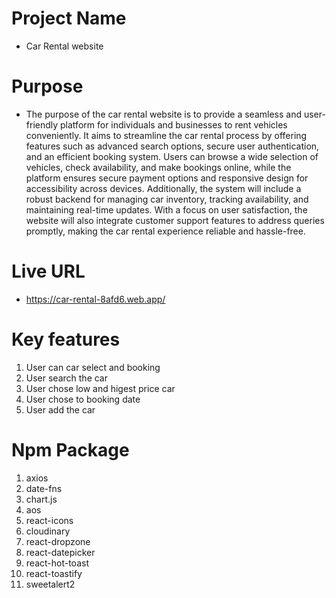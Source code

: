 # Project Name

- Car Rental website

# Purpose

- The purpose of the car rental website is to provide a seamless and user-friendly platform for individuals and businesses to rent vehicles conveniently. It aims to streamline the car rental process by offering features such as advanced search options, secure user authentication, and an efficient booking system. Users can browse a wide selection of vehicles, check availability, and make bookings online, while the platform ensures secure payment options and responsive design for accessibility across devices. Additionally, the system will include a robust backend for managing car inventory, tracking availability, and maintaining real-time updates. With a focus on user satisfaction, the website will also integrate customer support features to address queries promptly, making the car rental experience reliable and hassle-free.

# Live URL

- https://car-rental-8afd6.web.app/

# Key features

1. User can car select and booking
2. User search the car
3. User chose low and higest price car
4. User chose to booking date
5. User add the car

# Npm Package

1. axios
2. date-fns
3. chart.js
4. aos
5. react-icons
6. cloudinary
7. react-dropzone
8. react-datepicker
9. react-hot-toast
10. react-toastify
11. sweetalert2
